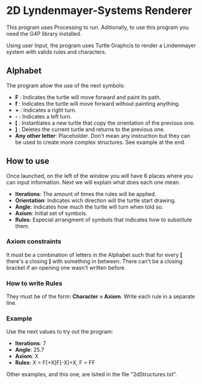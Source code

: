 # 2D Lyndenmayer-Systems Renderer

This program uses Processing to run. Aditionally, to use this program you need the G4P library installed.

Using user Input, the program uses Turtle Graphcis to render a Lindenmayer system with valids rules and characters.

## Alphabet

The program allow the use of the next symbols:

- **F** : Indicates the turtle will move forward and paint its path.
- **f** : Indicates the turtle will move forward without painting anything.
- **+** : Indicates a right turn.
- **-** : Indicates a left turn.
- **[** : Instantiates a new turtle that copy the orientation of the previous one.
- **]** : Deletes the current turtle and returns to the previous one.
- **Any other letter**: Placeholder. Don't mean any instruction but they can be used to create more complex structures. See example at the end.

## How to use

Once launched, on the left of the window you will have 6 places where you can input information. Next we will explain what does each one mean.

- **Iterations**: The amount of times the rules will be applied.
- **Orientation**: Indicates wich direction will the turtle start drawing.
- **Angle**: Indicates how much the turtle will turn when told so.
- **Axiom**: Initial set of symbols.
- **Rules**: Especial arrangment of symbols that indicates how to substitute them.

### Axiom constraints

It must be a combination of letters in the Alphabet such that for every **[** there's a closing **]** with something in between. There can't be a closing bracket if an opening one wasn't written before.

### How to write Rules

They must be of the form: **Character = Axiom**. 
Write each rule in a separate line.

### Example

Use the next values to try out the program:

- **Iterations**: 7
- **Angle**: 25.7
-  **Axiom**: X
-  **Rules**: X = F[+X]F[-X]+X, F = FF

Other examples, and this one, are lsited in the file "2dStructures.txt".